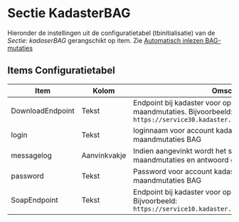 # Sectie KadasterBAG

Hieronder de instellingen uit de configuratietabel (tbinitialisatie) van de _Sectie: kadaserBAG_ gerangschikt op item. Zie [Automatisch inlezen BAG- mutaties](/probleemoplossing/programmablokken/automatisch_inlezen_bag_-mutaties.md)

## Items Configuratietabel

| Item             | Kolom        | Omschrijving                                                                       |
|------------------|--------------|------------------------------------------------------------------------------------|
| DownloadEndpoint | Tekst        | Endpoint bij kadaster voor ophalen zipbestanden maandmutaties. Bijvoorbeeld: `https://service30.kadaster.nl/gds2/download/productstore` |
| login            | Tekst        | loginnaam voor account kadaster tbv ophalen maandmutaties BAG                      |
| messagelog       | Aanvinkvakje | Indien aangevinkt wordt het soapbericht opvragen lijst maandmutaties en antwoord gelogd in tbmessagelog |
| password         | Tekst        | Password voor account kadaster tbv ophalen maandmutaties BAG                       |
| SoapEndpoint     | Tekst        | Endpoint bij kadaster voor ophalen lijst maandmutaties. Bijvoorbeeld: `https://service10.kadaster.nl/gds2/afgifte/productstore` |

